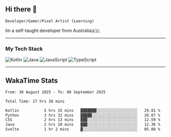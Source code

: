## Hi there 👋
`Developer/Gamer/Pixel Artist (Learning)`

Im a self-taught developer from Australia🇦🇺.

---

### My Tech Stack
<img src="https://img.shields.io/badge/kotlin-%230095d5.svg?logo=kotlin&logoColor=white&style=for-the-badge" alt="Kotlin" /> <img src="https://img.shields.io/badge/java-%23ed8b00.svg?logo=openjdk&logoColor=white&style=for-the-badge" alt="Java" /> <img src="https://img.shields.io/badge/javascript-%23323330.svg?logo=javascript&logoColor=%23F7DF1E&style=for-the-badge" alt="JavaScript" /> <img src="https://img.shields.io/badge/typescript-%23007acc.svg?logo=typescript&logoColor=white&style=for-the-badge" alt="TypeScript" />

---
## WakaTime Stats

<!--START_SECTION:waka-->

```txt
From: 30 August 2025 - To: 06 September 2025

Total Time: 17 hrs 38 mins

Kotlin           5 hrs 15 mins   ▓▓▓▓▓▓▓░░░░░░░░░░░░░░░░░░   29.81 %
Python           3 hrs 32 mins   ▓▓▓▓▓░░░░░░░░░░░░░░░░░░░░   20.07 %
CSS              2 hrs 13 mins   ▓▓▓░░░░░░░░░░░░░░░░░░░░░░   12.59 %
Java             2 hrs 10 mins   ▓▓▓░░░░░░░░░░░░░░░░░░░░░░   12.36 %
Svelte           1 hr 2 mins     ▓░░░░░░░░░░░░░░░░░░░░░░░░   05.88 %
```

<!--END_SECTION:waka-->